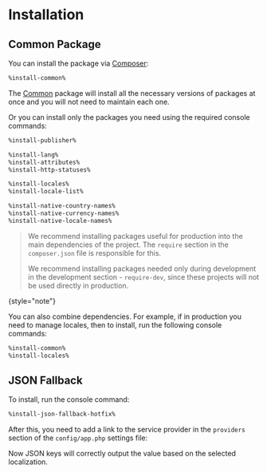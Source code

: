 # Installation

## Common Package

You can install the package via [Composer](https://getcomposer.org):

```Bash
%install-common%
```

The [Common](packages-common.md) package will install all the necessary versions of packages at once and you will not
need to maintain each one.

Or you can install only the packages you need using the required console commands:

```Bash
%install-publisher%

%install-lang%
%install-attributes%
%install-http-statuses%

%install-locales%
%install-locale-list%

%install-native-country-names%
%install-native-currency-names%
%install-native-locale-names%
```

> We recommend installing packages useful for production into the main dependencies of the project.
> The `require` section in the `composer.json` file is responsible for this.
>
> We recommend installing packages needed only during development in the development section - `require-dev`,
> since these projects will not be used directly in production.
>
{style="note"}

You can also combine dependencies. For example, if in production you need to manage locales, then to install,
run the following console commands:

```Bash
%install-common%
%install-locales%
```

## JSON Fallback

<include from="snippets-library.topic" element-id="json-fallback-doesnt-need"/>

<include from="snippets-library.topic" element-id="json-fallback-doesnt-allow"/>

To install, run the console command:

```Bash
%install-json-fallback-hotfix%
```

After this, you need to add a link to the service provider in the `providers` section of the `config/app.php`
settings file:

<tabs>
    <tab title="Laravel 10+">
        <code-block src="json-fallback-install-laravel-10.php" lang="php"/>
    </tab>
    <tab title="Laravel 6-9">
        <code-block src="json-fallback-install-laravel-9.php" lang="php"/>
    </tab>
</tabs>

Now JSON keys will correctly output the value based on the selected localization.

